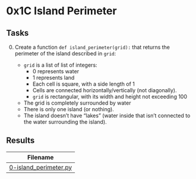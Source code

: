 # 0x1C Island Perimeter

## Tasks

0. Create a function `def island_perimeter(grid):` that returns the perimeter of the island described in `grid`:

    * `grid` is a list of list of integers:
        * 0 represents water
        * 1 represents land
        * Each cell is square, with a side length of 1
        * Cells are connected horizontally/vertically (not diagonally).
        * `grid` is rectangular, with its width and height not exceeding 100
    * The grid is completely surrounded by water
    * There is only one island (or nothing).
    * The island doesn’t have “lakes” (water inside that isn’t connected to the water surrounding the island).

## Results

| Filename |
| ------ |
| [0-island_perimeter.py]()|
